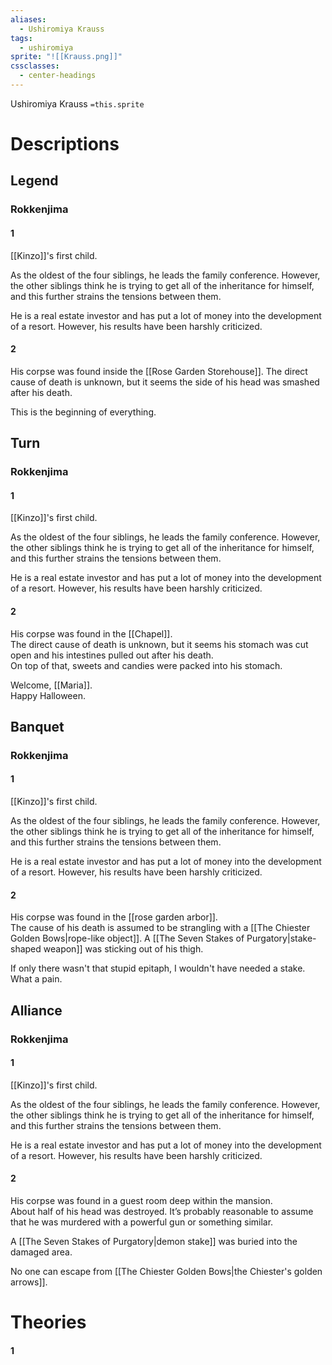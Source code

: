 ```yaml
---
aliases:
  - Ushiromiya Krauss
tags:
  - ushiromiya
sprite: "![[Krauss.png]]"
cssclasses:
  - center-headings
---
```

Ushiromiya Krauss
`=this.sprite`

# Descriptions

## Legend
### Rokkenjima
#### 1
[[Kinzo]]'s first child.

As the oldest of the four siblings, he leads the family conference. However, the other siblings think he is trying to get all of the inheritance for himself, and this further strains the tensions between them.

He is a real estate investor and has put a lot of money into the development of a resort. However, his results have been harshly criticized.
#### 2
His corpse was found inside the [[Rose Garden Storehouse]]. The direct cause of death is unknown, but it seems the side of his head was smashed after his death.

This is the beginning of everything.

## Turn
### Rokkenjima
#### 1
[[Kinzo]]'s first child.

As the oldest of the four siblings, he leads the family conference. However, the other siblings think he is trying to get all of the inheritance for himself, and this further strains the tensions between them.

He is a real estate investor and has put a lot of money into the development of a resort. However, his results have been harshly criticized.
#### 2
His corpse was found in the [[Chapel]].  
The direct cause of death is unknown, but it seems his stomach was cut open and his intestines pulled out after his death.  
On top of that, sweets and candies were packed into his stomach.  

Welcome, [[Maria]].  
Happy Halloween.
## Banquet
### Rokkenjima
#### 1
[[Kinzo]]'s first child.

As the oldest of the four siblings, he leads the family conference. However, the other siblings think he is trying to get all of the inheritance for himself, and this further strains the tensions between them.

He is a real estate investor and has put a lot of money into the development of a resort. However, his results have been harshly criticized.
#### 2
His corpse was found in the [[rose garden arbor]].  
The cause of his death is assumed to be strangling with a [[The Chiester Golden Bows|rope-like object]]. A [[The Seven Stakes of Purgatory|stake-shaped weapon]] was sticking out of his thigh.  

If only there wasn't that stupid epitaph, I wouldn't have needed a stake. What a pain.
## Alliance
### Rokkenjima
#### 1
[[Kinzo]]'s first child.

As the oldest of the four siblings, he leads the family conference. However, the other siblings think he is trying to get all of the inheritance for himself, and this further strains the tensions between them.

He is a real estate investor and has put a lot of money into the development of a resort. However, his results have been harshly criticized.
#### 2
His corpse was found in a guest room deep within the mansion.  
About half of his head was destroyed. It’s probably reasonable to assume that he was murdered with a powerful gun or something similar.  

A [[The Seven Stakes of Purgatory|demon stake]] was buried into the damaged area.  

No one can escape from [[The Chiester Golden Bows|the Chiester's golden arrows]].
# Theories
#### 1